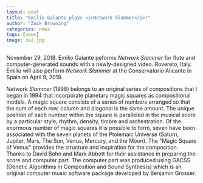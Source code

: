 ```yaml
---
layout: post
title: "Emilio Galante plays <i>Network Slammer</i>!"
author: "Zack Browning"
categories: news
tags: [news]
image: ze2.jpg
---
```


November 29, 2018. Emilio Galante peforms *Network Slammer* for flute and computer-generated sounds with a newly-designed video.
Rovereto, Italy. Emilio will also perform *Network Slammer* at the Conservatorio Alicante in Spain on April 9, 2019.

*Network Slammer* (1998) belongs to an original series of compositions that I began in 1994 that incorporate planetary magic squares as compositional models.  A magic square consists of a series of numbers arranged so that the sum of each row, column and diagonal is the same amount. The unique position of each number within the square is paralleled in the musical score by a particular style, rhythm, density, timbre and orchestration. Of the enormous number of magic squares it is possible to form, seven have been associated with the seven planets of the Ptolemaic Universe (Saturn, Jupiter, Mars, The Sun, Venus, Mercury, and the Moon). The "Magic Square of Venus" provides the structure and inspiration for the composition.  Thanks to David Bohn and Mark Abbott for their assistance in preparing the score and computer part. The computer part was produced using GACSS (Genetic Algorithms in Composition and Sound Synthesis) which is an original computer music software package developed by Benjamin Grosser.


